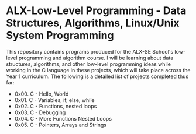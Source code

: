 <h1> ALX-Low-Level Programming - Data Structures, Algorithms, Linux/Unix System Programming</h1>

<p>This repository contains programs produced for the ALX-SE School's low-level programming and algorithm course. I will be learning about data structures, algorithms, and other low-level programming ideas while working in the C language in these projects, which will take place across the Year 1 curriculum. The following is a detailed list of projects completed thus far:</p>

<ul>
<li>0x00. C - Hello, World</li>
<li>0x01. C - Variables, if, else, while</li>
<li>0x02. C - Functions, nested loops</li>
<li>0x03. C - Debugging</li>
<li>0x04. C - More Functions Nested Loops</li>
<li>0x05. C - Pointers, Arrays and Strings</li>
</ul>
